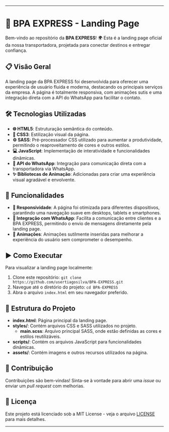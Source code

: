 

---

# 🚛 BPA EXPRESS - Landing Page

Bem-vindo ao repositório da **BPA EXPRESS**! 🌍 Esta é a landing page oficial da nossa transportadora, projetada para conectar destinos e entregar confiança.

## 📋 Visão Geral

A landing page da BPA EXPRESS foi desenvolvida para oferecer uma experiência de usuário fluida e moderna, destacando os principais serviços da empresa. A página é totalmente responsiva, com animações sutis e uma integração direta com a API do WhatsApp para facilitar o contato.

## 🛠️ Tecnologias Utilizadas

- **🌐 HTML5**: Estruturação semântica do conteúdo.
- **🎨 CSS3**: Estilização visual da página.
- **⚙️ SASS**: Pré-processador CSS utilizado para aumentar a produtividade, permitindo o reaproveitamento de cores e outros estilos.
- **💻 JavaScript**: Implementação de interatividade e funcionalidades dinâmicas.
- **📱 API do WhatsApp**: Integração para comunicação direta com a transportadora via WhatsApp.
- **✨ Bibliotecas de Animação**: Adicionadas para criar uma experiência visual agradável e envolvente.

## 🚀 Funcionalidades

- **📱 Responsividade**: A página foi otimizada para diferentes dispositivos, garantindo uma navegação suave em desktops, tablets e smartphones.
- **💬 Integração com WhatsApp**: Facilita a comunicação entre clientes e a BPA EXPRESS, permitindo o envio de mensagens diretamente pela landing page.
- **🎥 Animações**: Animações sutilmente inseridas para melhorar a experiência do usuário sem comprometer o desempenho.

## ▶️ Como Executar

Para visualizar a landing page localmente:

1. Clone este repositório: `git clone https://github.com/usertiagosilva/BPA-EXPRESS.git`
2. Navegue até o diretório do projeto: `cd BPA-EXPRESS`
3. Abra o arquivo `index.html` em seu navegador preferido.

## 📂 Estrutura do Projeto

- **index.html**: Página principal da landing page.
- **styles/**: Contém arquivos CSS e SASS utilizados no projeto.
  - **main.scss**: Arquivo principal SASS, onde estão definidas as cores e estilos reutilizáveis.
- **scripts/**: Contém os arquivos JavaScript para funcionalidades dinâmicas.
- **assets/**: Contém imagens e outros recursos utilizados na página.

## 🤝 Contribuição

Contribuições são bem-vindas! Sinta-se à vontade para abrir uma *issue* ou enviar um *pull request* com melhorias.

## 📜 Licença

Este projeto está licenciado sob a MIT License - veja o arquivo [LICENSE](LICENSE) para mais detalhes.

---
